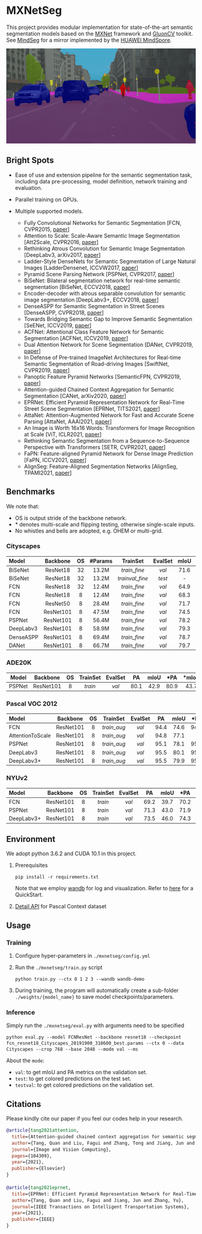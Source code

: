 # MXNetSeg

This project provides modular implementation for state-of-the-art semantic segmentation models based on the [MXNet](https://github.com/apache/incubator-mxnet) framework and [GluonCV](https://github.com/dmlc/gluon-cv) toolkit. See [MindSeg](https://github.com/BebDong/MindSeg) for a mirror implemented by the [HUAWEI MindSpore](https://www.mindspore.cn/en).

![](./demo/demo_citys.png)

## Bright Spots

- Ease of use and extension pipeline for the semantic segmentation task, including data pre-processing, model definition, network training and evaluation.

- Parallel training on GPUs.

- Multiple supported models.

  - Fully Convolutional Networks for Semantic Segmentation [FCN, CVPR2015, [paper](https://www.cv-foundation.org/openaccess/content_cvpr_2015/papers/Long_Fully_Convolutional_Networks_2015_CVPR_paper.pdf)]
  - Attention to Scale: Scale-Aware Semantic Image Segmentation [Att2Scale, CVPR2016, [paper](http://openaccess.thecvf.com/content_cvpr_2016/papers/Chen_Attention_to_Scale_CVPR_2016_paper.pdf)]
  - Rethinking Atrous Convolution for Semantic Image Segmentation [DeepLabv3, arXiv2017, [paper](https://arxiv.org/pdf/1706.05587.pdf)]
  - Ladder-Style DenseNets for Semantic Segmentation of Large Natural Images [LadderDensenet, ICCVW2017, [paper](http://openaccess.thecvf.com/content_ICCV_2017_workshops/papers/w3/Kreso_Ladder-Style_DenseNets_for_ICCV_2017_paper.pdf)]
  - Pyramid Scene Parsing Network [PSPNet, CVPR2017, [paper](http://openaccess.thecvf.com/content_cvpr_2017/papers/Zhao_Pyramid_Scene_Parsing_CVPR_2017_paper.pdf)]
  - BiSeNet: Bilateral segmentation network for real-time semantic segmentation [BiSeNet, ECCV2018, [paper](http://openaccess.thecvf.com/content_ECCV_2018/papers/Changqian_Yu_BiSeNet_Bilateral_Segmentation_ECCV_2018_paper.pdf)]
  - Encoder-decoder with atrous separable convolution for semantic image segmentation [DeepLabv3+, ECCV2018, [paper](http://openaccess.thecvf.com/content_ECCV_2018/papers/Liang-Chieh_Chen_Encoder-Decoder_with_Atrous_ECCV_2018_paper.pdf)]
  - DenseASPP for Semantic Segmentation in Street Scenes [DenseASPP, CVPR2018, [paper](http://openaccess.thecvf.com/content_cvpr_2018/papers/Yang_DenseASPP_for_Semantic_CVPR_2018_paper.pdf)]
  - Towards Bridging Semantic Gap to Improve Semantic Segmentation [SeENet, ICCV2019, [paper](http://openaccess.thecvf.com/content_ICCV_2019/papers/Pang_Towards_Bridging_Semantic_Gap_to_Improve_Semantic_Segmentation_ICCV_2019_paper.pdf)]
  - ACFNet: Attentional Class Feature Network for Semantic Segmentation [ACFNet, ICCV2019, [paper](https://openaccess.thecvf.com/content_ICCV_2019/papers/Zhang_ACFNet_Attentional_Class_Feature_Network_for_Semantic_Segmentation_ICCV_2019_paper.pdf)]
  - Dual Attention Network for Scene Segmentation [DANet, CVPR2019, [paper](https://openaccess.thecvf.com/content_CVPR_2019/papers/Fu_Dual_Attention_Network_for_Scene_Segmentation_CVPR_2019_paper.pdf)]
  - In Defense of Pre-trained ImageNet Architectures for Real-time Semantic Segmentation of Road-driving Images [SwiftNet, CVPR2019, [paper](http://openaccess.thecvf.com/content_CVPR_2019/papers/Orsic_In_Defense_of_Pre-Trained_ImageNet_Architectures_for_Real-Time_Semantic_Segmentation_CVPR_2019_paper.pdf)]
  - Panoptic Feature Pyramid Networks [SemanticFPN, CVPR2019, [paper](https://openaccess.thecvf.com/content_CVPR_2019/papers/Kirillov_Panoptic_Feature_Pyramid_Networks_CVPR_2019_paper.pdf)]
  - Attention-guided Chained Context Aggregation for Semantic Segmentation [CANet, arXiv2020, [paper](https://arxiv.org/abs/2002.12041)]
  - EPRNet: Efficient Pyramid Representation Network for Real-Time Street Scene Segmentation [EPRNet, TITS2021, [paper](https://ieeexplore.ieee.org/stamp/stamp.jsp?tp=&arnumber=9384352)]
  - AttaNet: Attention-Augmented Network for Fast and Accurate Scene Parsing [AttaNet, AAAI2021, [paper](https://www.aaai.org/AAAI21Papers/AAAI-103.SongQ.pdf)]
  - An Image is Worth 16x16 Words: Transformers for Image Recognition at Scale [ViT, ICLR2021, [paper](https://arxiv.org/pdf/2010.11929.pdf)]
  - Rethinking Semantic Segmentation from a Sequence-to-Sequence Perspective with Transformers [SETR, CVPR2021, [paper](https://openaccess.thecvf.com/content/CVPR2021/papers/Zheng_Rethinking_Semantic_Segmentation_From_a_Sequence-to-Sequence_Perspective_With_Transformers_CVPR_2021_paper.pdf)]
  - FaPN: Feature-aligned Pyramid Network for Dense Image Prediction [FaPN, ICCV2021, [paper](http://www.shihuahuang.cn/fapn/)]
  - AlignSeg: Feature-Aligned Segmentation Networks [AlignSeg, TPAMI2021, [paper](https://ieeexplore.ieee.org/document/9366388)]

## Benchmarks

We note that:

- OS is output stride of the backbone network.
- \* denotes multi-scale and flipping testing, otherwise single-scale inputs.
- No whistles and bells are adopted, e.g. OHEM or multi-grid.

### Cityscapes

| Model     | Backbone  |  OS  | #Params |    TrainSet     | EvalSet | mIoU | \*mIoU |
| :-------- | :-------: | :--: | :-----: | :-------------: | :-----: | :--: | :----: |
| BiSeNet   | ResNet18  |  32  |  13.2M  |  *train_fine*   |  *val*  | 71.6 |  74.7  |
| BiSeNet   | ResNet18  |  32  |  13.2M  | *trainval_fine* | *test*  |  -   |  74.8  |
| FCN       | ResNet18  |  32  |  12.4M  |  *train_fine*   |  *val*  | 64.9 |  68.1  |
| FCN       | ResNet18  |  8   |  12.4M  |  *train_fine*   |  *val*  | 68.3 |  69.9  |
| FCN       | ResNet50  |  8   |  28.4M  |  *train_fine*   |  *val*  | 71.7 |   -    |
| FCN       | ResNet101 |  8   |  47.5M  |  *train_fine*   |  *val*  | 74.5 |   -    |
| PSPNet    | ResNet101 |  8   |  56.4M  |  *train_fine*   |  *val*  | 78.2 |  79.5  |
| DeepLabv3 | ResNet101 |  8   |  58.9M  |  *train_fine*   |  *val*  | 79.3 |  80.0  |
| DenseASPP | ResNet101 |  8   |  69.4M  |  *train_fine*   |  *val*  | 78.7 |  79.8  |
| DANet     | ResNet101 |  8   |  66.7M  |  *train_fine*   |  *val*  | 79.7 |  80.9  |

### ADE20K

| Model  | Backbone  |  OS  | TrainSet | EvalSet |  PA  | mIoU | \*PA | \*mIoU |
| :----: | :-------: | :--: | :------: | :-----: | :--: | :--: | :--: | :----: |
| PSPNet | ResNet101 |  8   | *train*  |  *val*  | 80.1 | 42.9 | 80.9 |  43.7  |

### Pascal VOC 2012

| Model            | Backbone  |  OS  |  TrainSet   | EvalSet |  PA  | mIoU | \*PA | \*mIoU |
| :--------------- | :-------: | :--: | :---------: | :-----: | :--: | :--: | :--: | :----: |
| FCN              | ResNet101 |  8   | *train_aug* |  *val*  | 94.4 | 74.6 | 94.5 |  75.0  |
| AttentionToScale | ResNet101 |  8   | *train_aug* |  *val*  | 94.8 | 77.1 |  -   |   -    |
| PSPNet           | ResNet101 |  8   | *train_aug* |  *val*  | 95.1 | 78.1 | 95.3 |  78.5  |
| DeepLabv3        | ResNet101 |  8   | *train_aug* |  *val*  | 95.5 | 80.1 | 95.6 |  80.4  |
| DeepLabv3+       | ResNet101 |  8   | *train_aug* |  *val*  | 95.5 | 79.9 | 95.6 |  80.1  |

### NYUv2

| Model      | Backbone  |  OS  | TrainSet | EvalSet |  PA  | mIoU | *PA  | *mIoU |
| :--------- | :-------: | :--: | :------: | :-----: | :--: | :--: | :--: | :---: |
| FCN        | ResNet101 |  8   | *train*  |  *val*  | 69.2 | 39.7 | 70.2 | 41.0  |
| PSPNet     | ResNet101 |  8   | *train*  |  *val*  | 71.3 | 43.0 | 71.9 | 43.6  |
| DeepLabv3+ | ResNet101 |  8   | *train*  |  *val*  | 73.5 | 46.0 | 74.3 | 47.2  |

## Environment

We adopt python 3.6.2 and CUDA 10.1 in this project.

1. Prerequisites

   ```shell
   pip install -r requirements.txt
   ```

   Note that we employ [wandb](https://github.com/wandb/client) for log and visualization. Refer to [here](https://docs.wandb.ai/quickstart) for a QuickStart.

2. [Detail API](https://github.com/zhanghang1989/detail-api) for Pascal Context dataset

## Usage

### Training

1. Configure hyper-parameters in `./mxnetseg/config.yml`

2. Run the `./mxnetseg/train.py` script

   ```shell
   python train.py --ctx 0 1 2 3 --wandb wandb-demo
   ```

3. During training, the program will automatically create a sub-folder `./weights/{model_name}`  to save model checkpoints/parameters.

### Inference

Simply run the `./mxnetseg/eval.py` with arguments need to be specified

```shell
python eval.py --model FCNResNet --backbone resnet18 --checkpoint fcn_resnet18_Cityscapes_20191900_310600_best.params --ctx 0 --data Cityscapes --crop 768 --base 2048 --mode val --ms
```

About the `mode`:

- `val`: to get mIoU and PA metrics on the validation set.
- `test`: to get colored predictions on the test set.
- `testval`: to get colored predictions on the validation set.

## Citations

Please kindly cite our paper if you feel our codes help in your research.

```BibTex
@article{tang2021attention,
  title={Attention-guided chained context aggregation for semantic segmentation},
  author={Tang, Quan and Liu, Fagui and Zhang, Tong and Jiang, Jun and Zhang, Yu},
  journal={Image and Vision Computing},
  pages={104309},
  year={2021},
  publisher={Elsevier}
}

@article{tang2021eprnet,
  title={EPRNet: Efficient Pyramid Representation Network for Real-Time Street Scene Segmentation},
  author={Tang, Quan and Liu, Fagui and Jiang, Jun and Zhang, Yu},
  journal={IEEE Transactions on Intelligent Transportation Systems},
  year={2021},
  publisher={IEEE}
}
```

